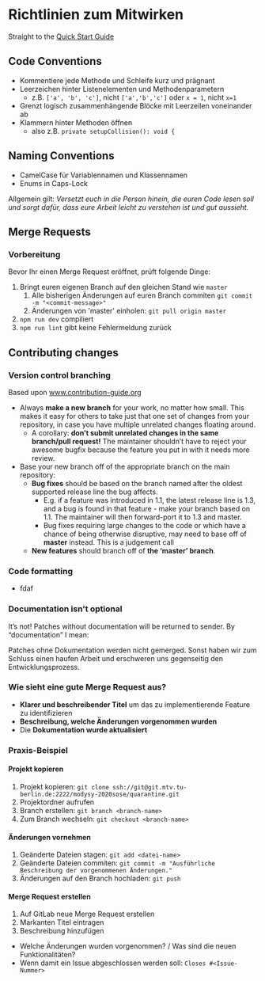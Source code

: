 # Richtlinien zum Mitwirken

Straight to the [Quick Start Guide](https://git.mtv.tu-berlin.de/modysy-2020sose/quarantine/-/wikis/intern/Quick-Start-Guide)

## Code Conventions
* Kommentiere jede Methode und Schleife kurz und prägnant
* Leerzeichen hinter Listenelementen und Methodenparametern
  * z.B. `['a', 'b', 'c']`, nicht `['a','b','c']` oder `x = 1`, nicht `x=1`
* Grenzt logisch zusammenhängende Blöcke mit Leerzeilen voneinander ab
* Klammern hinter Methoden öffnen
  * also z.B. `private setupCollision(): void {`

## Naming Conventions
* CamelCase für Variablennamen und Klassennamen
* Enums in Caps-Lock

Allgemein gilt: _Versetzt euch in die Person hinein, die euren Code lesen soll und sorgt dafür, dass eure Arbeit leicht zu verstehen ist und gut aussieht._


## Merge Requests
### Vorbereitung
Bevor Ihr einen Merge Request eröffnet, prüft folgende Dinge:
1. Bringt euren eigenen Branch auf den gleichen Stand wie `master`
	1. Alle bisherigen Änderungen auf euren Branch commiten `git commit -m "<commit-message>"`
	2. Änderungen von 'master' einholen: `git pull origin master`
2. `npm run dev` compiliert
3. `npm run lint` gibt keine Fehlermeldung zurück

## Contributing changes
### Version control branching

Based upon <a href="www.contribution-guide.org">www.contribution-guide.org</a>

* Always __make a new branch__ for your work, no matter how small. This makes it easy for others to take just that one set of changes from your repository, in case you have multiple unrelated changes floating around.
  * A corollary: __don’t submit unrelated changes in the same branch/pull request!__ The maintainer shouldn’t have to reject your awesome bugfix because the feature you put in with it needs more review.
* Base your new branch off of the appropriate branch on the main repository:
  * __Bug fixes__ should be based on the branch named after the oldest supported release line the bug affects.
    * E.g. if a feature was introduced in 1.1, the latest release line is 1.3, and a bug is found in that feature - make your branch based on 1.1. The maintainer will then forward-port it to 1.3 and master.
    * Bug fixes requiring large changes to the code or which have a chance of being otherwise disruptive, may need to base off of __master__ instead. This is a judgement call 
  * __New features__ should branch off of __the ‘master’ branch__.

### Code formatting
* fdaf

### Documentation isn't optional
It’s not! Patches without documentation will be returned to sender. By “documentation” I mean:

Patches ohne Dokumentation werden nicht gemerged. Sonst haben wir zum Schluss einen haufen Arbeit und erschweren uns gegenseitig den Entwicklungsprozess.


### Wie sieht eine gute Merge Request aus?
* __Klarer und beschreibender Titel__ um das zu implementierende Feature zu identifizieren
* __Beschreibung, welche Änderungen vorgenommen wurden__
* Die __Dokumentation wurde aktualisiert__





### Praxis-Beispiel
#### Projekt kopieren
1. Projekt kopieren: `git clone ssh://git@git.mtv.tu-berlin.de:2222/modysy-2020sose/quarantine.git`
2. Projektordner aufrufen
3. Branch erstellen: `git branch <branch-name>`
4. Zum Branch wechseln: `git checkout <branch-name>` 

#### Änderungen vornehmen
1. Geänderte Dateien stagen: `git add <datei-name>`
2. Geänderte Dateien commiten: `git commit -m "Ausführliche Beschreibung der vorgenommenen Änderungen."`
3. Änderungen auf den Branch hochladen: `git push`

#### Merge Request erstellen
1. Auf GitLab neue Merge Request erstellen
2. Markanten Titel eintragen
3. Beschreibung hinzufügen
  * Welche Änderungen wurden vorgenommen? / Was sind die neuen Funktionalitäten?
  * Wenn damit ein Issue abgeschlossen werden soll: `Closes #<Issue-Nummer>`